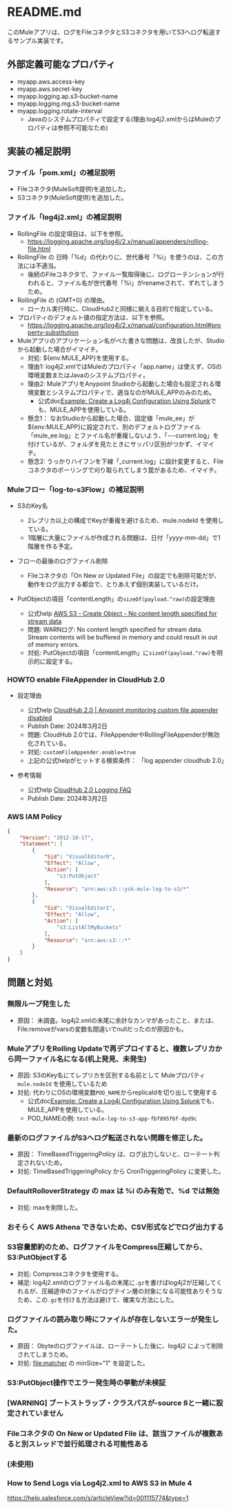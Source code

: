 # README.md

このMuleアプリは、ログをFileコネクタとS3コネクタを用いてS3へログ転送するサンプル実装です。

## 外部定義可能なプロパティ

* myapp.aws.access-key
* myapp.aws.secret-key
* myapp.logging.ap.s3-bucket-name
* myapp.logging.mg.s3-bucket-name
* myapp.logging.rotate-interval
  * Javaのシステムプロパティで設定する(理由:log4j2.xmlからはMuleのプロパティは参照不可能なため)

## 実装の補足説明

### ファイル「pom.xml」の補足説明

* Fileコネクタ(MuleSoft提供)を追加した。
* S3コネクタ(MuleSoft提供)を追加した。

### ファイル「log4j2.xml」の補足説明

* RollingFile の設定項目は、以下を参照。
  * https://logging.apache.org/log4j/2.x/manual/appenders/rolling-file.html
* RollingFile の 日時「%d」の代わりに、世代番号「%i」を使うのは、この方法には不適当。
  * 後続のFileコネクタで、ファイル一覧取得後に、ログローテンションが行われると、ファイル名が世代番号「%i」がrenameされて、ずれてしまうため。
* RollingFile の {GMT+0} の理由。
  * ローカル実行時に、CloudHub2と同様に揃える目的で指定している。
* プロパティのデフォルト値の指定方法は、以下を参照。
  * https://logging.apache.org/log4j/2.x/manual/configuration.html#property-substitution
* Muleアプリのアプリケーション名がべた書きな問題は、改良したが、Studioから起動した場合がイマイチ。
  * 対処: ${env:MULE_APP}を使用する。
  * 理由1: log4j2.xmlではMuleのプロパティ「app.name」は使えず、OSの環境変数またはJavaのシステムプロパティ。
  * 理由2: MuleアプリをAnypoint Studioから起動した場合も設定される環境変数とシステムプロパティで、適当なのがMULE_APPのみのため。
    * 公式doc[Example: Create a Log4j Configuration Using Splunk](https://docs.mulesoft.com/cloudhub-2/ch2-integrate-log-system#example-create-a-log4j-configuration-using-splunk)でも、MULE_APPを使用している。
  * 懸念1： なおStudioから起動した場合、固定値「mule_ee」が${env:MULE_APP}に設定されて、別のデフォルトログファイル「mule_ee.log」とファイル名が重複しないよう、「---current.log」を付けているが、フォルダを見たときにサッパリ区別がつかず、イマイチ。
  * 懸念2: うっかりハイフンを下線「_current.log」に設計変更すると、Fileコネクタのポーリングで刈り取られてしまう罠があるため、イマイチ。
    
### Muleフロー「log-to-s3Flow」の補足説明
 
* S3のKey名
  * 2レプリカ以上の構成でKeyが重複を避けるため、mule.nodeId を使用している。
  * 1階層に大量にファイルが作成される問題は、日付「yyyy-mm-dd」で1階層を作る予定。
* フローの最後のログファイル削除
  * Fileコネクタの「On New or Updated File」の設定でも削除可能だが、動作をログ出力する都合で、とりあえず個別実装しているだけ。

* PutObjectの項目「contentLength」の`sizeOf(payload.^raw)`の設定理由
  * 公式help [AWS S3 - Create Object - No content length specified for stream data](https://help.salesforce.com/s/articleView?id=001120872&type=1)
  * 問題: WARNログ: No content length specified for stream data.  Stream contents will be buffered in memory and could result in out of memory errors.
  * 対処:  PutObjectの項目「contentLength」に`sizeOf(payload.^raw)`を明示的に設定する。
    
### HOWTO enable FileAppender in CloudHub 2.0

* 設定理由
  * 公式help [CloudHub 2.0 | Anypoint monitoring custom file appender disabled](https://help.salesforce.com/s/articleView?id=001119412&type=1)
  * Publish Date: 2024年3月2日
  * 問題: CloudHub 2.0では、FileAppenderやRollingFileAppenderが無効化されている。
  * 対処: `customFileAppender.enable=true`
  * 上記の公式helpがヒットする検索条件： 「log appender cloudhub 2.0」

* 参考情報
  * 公式help [CloudHub 2.0 Logging FAQ](https://help.salesforce.com/s/articleView?id=001119527&type=1)
  * Publish Date: 2024年3月2日

### AWS IAM Policy
```json
{
    "Version": "2012-10-17",
    "Statement": [
        {
            "Sid": "VisualEditor0",
            "Effect": "Allow",
            "Action": [
                "s3:PutObject"
            ],
            "Resource": "arn:aws:s3:::ysk-mule-log-to-s3/*"
        },
        {
            "Sid": "VisualEditor1",
            "Effect": "Allow",
            "Action": [
                "s3:ListAllMyBuckets"
            ],
            "Resource": "arn:aws:s3:::*"
        }
    ]
}
```

## 問題と対処

### 無限ループ発生した
* 原因： 未調査。log4j2.xmlの末尾に余計なカンマがあったこと、または、File:removeがvarsの変数名間違いでnullだったのが原因かも。

### MuleアプリをRolling Updateで再デプロイすると、複数レプリカから同一ファイル名になる(机上発見、未発生)
* 原因: S3のKey名にてレプリカを区別する名前として Muleプロパティ`mule.nodeId` を使用しているため
* 対処: 代わりにOSの環境変数`POD_NAME`からreplicaIdを切り出して使用する
  * 公式doc[Example: Create a Log4j Configuration Using Splunk](https://docs.mulesoft.com/cloudhub-2/ch2-integrate-log-system#example-create-a-log4j-configuration-using-splunk)でも、MULE_APPを使用している。
  * POD_NAMEの例: `test-mule-log-to-s3-app-fbf895f6f-dpd9c`

### 最新のログファイルがS3へログ転送されない問題を修正した。
* 原因： TimeBasedTriggeringPolicy は、ログ出力しないと、ローテート判定されないため。
* 対処: TimeBasedTriggeringPolicy から CronTriggeringPolicy に変更した。

### DefaultRolloverStrategy の max は %i のみ有効で、%d では無効
* 対処: maxを削除した。

### おそらく AWS Athena できないため、CSV形式などでログ出力する
### S3容量節約のため、ログファイルをCompress圧縮してから、S3:PutObjectする
* 対処: Compressコネクタを使用する。
* 補足: log4j2.xmlのログファイル名の末尾に`.gz`を書けばlog4j2が圧縮してくれるが、圧縮途中のファイルがログテイン層の対象になる可能性ありそうなため、この`.gz`を付ける方法は避けて、確実な方法にした。

### ログファイルの読み取り時にファイルが存在しないエラーが発生した。
* 原因： 0byteのログファイルは、ローテートした後に、log4j2 によって削除されてしまうため。 
* 対処: <file:matcher> の  minSize="1" を設定した。

### S3:PutObject操作でエラー発生時の挙動が未検証
### [WARNING] ブートストラップ・クラスパスが-source 8と一緒に設定されていません
### Fileコネクタの On New or Updated File は、該当ファイルが複数あると別スレッドで並行処理される可能性ある

### (未使用) 
### How to Send Logs via Log4j2.xml to AWS S3 in Mule 4
https://help.salesforce.com/s/articleView?id=001115774&type=1


